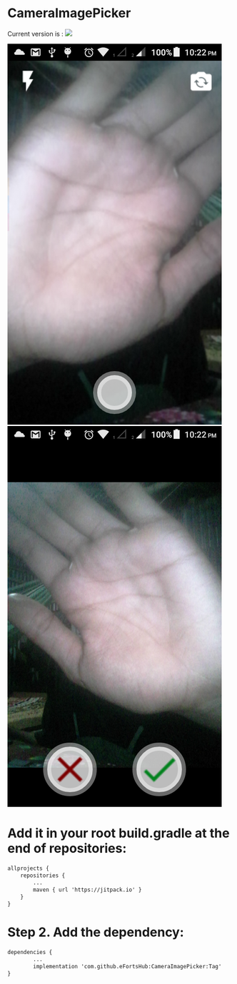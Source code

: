 # CameraImagePicker


Current version is : [![](https://jitpack.io/v/eFortsHub/CameraImagePicker.svg)](https://jitpack.io/#eFortsHub/CameraImagePicker)



![CameraImagePicker](https://github.com/eFortsHub/CameraImagePicker/blob/master/device-2021-06-26-222208.png)![CameraImagePicker](https://github.com/eFortsHub/CameraImagePicker/blob/master/device-2021-06-26-222227.png)



# Add it in your root build.gradle at the end of repositories:


	allprojects {	
		repositories {
			...
			maven { url 'https://jitpack.io' }
		}
	}
  
  # Step 2. Add the dependency:
  
  	dependencies {
          	...
	        implementation 'com.github.eFortsHub:CameraImagePicker:Tag'
	}

